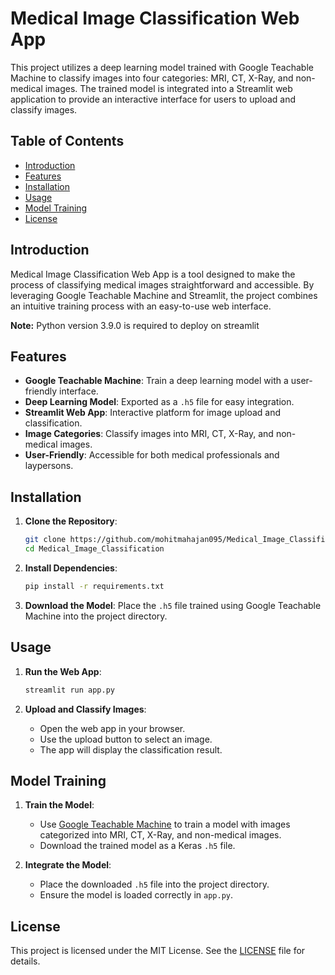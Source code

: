 # Medical Image Classification Web App

This project utilizes a deep learning model trained with Google Teachable Machine to classify images into four categories: MRI, CT, X-Ray, and non-medical images. The trained model is integrated into a Streamlit web application to provide an interactive interface for users to upload and classify images.

## Table of Contents
- [Introduction](#introduction)
- [Features](#features)
- [Installation](#installation)
- [Usage](#usage)
- [Model Training](#model-training)
- [License](#license)

## Introduction
Medical Image Classification Web App is a tool designed to make the process of classifying medical images straightforward and accessible. By leveraging Google Teachable Machine and Streamlit, the project combines an intuitive training process with an easy-to-use web interface. 

**Note:** Python version 3.9.0 is required to deploy on streamlit

## Features
- **Google Teachable Machine**: Train a deep learning model with a user-friendly interface.
- **Deep Learning Model**: Exported as a `.h5` file for easy integration.
- **Streamlit Web App**: Interactive platform for image upload and classification.
- **Image Categories**: Classify images into MRI, CT, X-Ray, and non-medical images.
- **User-Friendly**: Accessible for both medical professionals and laypersons.

## Installation
1. **Clone the Repository**:
    ```bash
    git clone https://github.com/mohitmahajan095/Medical_Image_Classification.git
    cd Medical_Image_Classification
    ```

2. **Install Dependencies**:
    ```bash
    pip install -r requirements.txt
    ```

3. **Download the Model**:
   Place the `.h5` file trained using Google Teachable Machine into the project directory.

## Usage
1. **Run the Web App**:
    ```bash
    streamlit run app.py
    ```

2. **Upload and Classify Images**:
   - Open the web app in your browser.
   - Use the upload button to select an image.
   - The app will display the classification result.

## Model Training
1. **Train the Model**:
   - Use [Google Teachable Machine](https://teachablemachine.withgoogle.com/) to train a model with images categorized into MRI, CT, X-Ray, and non-medical images.
   - Download the trained model as a Keras `.h5` file.

2. **Integrate the Model**:
   - Place the downloaded `.h5` file into the project directory.
   - Ensure the model is loaded correctly in `app.py`.

## License
This project is licensed under the MIT License. See the [LICENSE](LICENSE) file for details.
